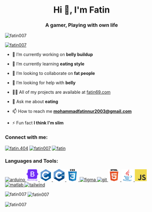 <h1 align="center">Hi 👋, I'm Fatin</h1>
<h3 align="center">A gamer, Playing with own life</h3>

<p align="left"> <img src="https://komarev.com/ghpvc/?username=fatin007&label=Profile%20views&color=0e75b6&style=flat" alt="fatin007" /> </p>

<p align="left"> <a href="https://github.com/ryo-ma/github-profile-trophy"><img src="https://github-profile-trophy.vercel.app/?username=fatin007" alt="fatin007" /></a> </p>

- 🔭 I’m currently working on **belly buildup**

- 🌱 I’m currently learning **eating style**

- 👯 I’m looking to collaborate on **fat people**

- 🤝 I’m looking for help with **belly**

- 👨‍💻 All of my projects are available at [fatin69.com](fatin69.com)

- 💬 Ask me about **eating**

- 📫 How to reach me **mohammadfatinnur2003@gmail.com**

- ⚡ Fun fact **I think I'm slim**

<h3 align="left">Connect with me:</h3>
<p align="left">
<a href="https://fb.com/fatin.404" target="blank"><img align="center" src="https://raw.githubusercontent.com/rahuldkjain/github-profile-readme-generator/master/src/images/icons/Social/facebook.svg" alt="fatin.404" height="30" width="40" /></a>
<a href="https://www.codechef.com/users/fatin007" target="blank"><img align="center" src="https://images2.imgbox.com/de/d5/ysz6tzgq_o.jpeg" alt="fatin007" height="30" width="40" /></a>
<a href="https://codeforces.com/profile/fatin" target="blank"><img align="center" src="https://raw.githubusercontent.com/rahuldkjain/github-profile-readme-generator/master/src/images/icons/Social/codeforces.svg" alt="fatin" height="30" width="40" /></a>
</p>

<h3 align="left">Languages and Tools:</h3>
<p align="left"> <a href="https://www.arduino.cc/" target="_blank" rel="noreferrer"> <img src="https://cdn.worldvectorlogo.com/logos/arduino-1.svg" alt="arduino" width="40" height="40"/> </a> <a href="https://getbootstrap.com" target="_blank" rel="noreferrer"> <img src="https://raw.githubusercontent.com/devicons/devicon/master/icons/bootstrap/bootstrap-plain-wordmark.svg" alt="bootstrap" width="40" height="40"/> </a> <a href="https://www.cprogramming.com/" target="_blank" rel="noreferrer"> <img src="https://raw.githubusercontent.com/devicons/devicon/master/icons/c/c-original.svg" alt="c" width="40" height="40"/> </a> <a href="https://www.w3schools.com/cpp/" target="_blank" rel="noreferrer"> <img src="https://raw.githubusercontent.com/devicons/devicon/master/icons/cplusplus/cplusplus-original.svg" alt="cplusplus" width="40" height="40"/> </a> <a href="https://www.w3schools.com/css/" target="_blank" rel="noreferrer"> <img src="https://raw.githubusercontent.com/devicons/devicon/master/icons/css3/css3-original-wordmark.svg" alt="css3" width="40" height="40"/> </a> <a href="https://www.figma.com/" target="_blank" rel="noreferrer"> <img src="https://www.vectorlogo.zone/logos/figma/figma-icon.svg" alt="figma" width="40" height="40"/> </a> <a href="https://git-scm.com/" target="_blank" rel="noreferrer"> <img src="https://www.vectorlogo.zone/logos/git-scm/git-scm-icon.svg" alt="git" width="40" height="40"/> </a> <a href="https://www.w3.org/html/" target="_blank" rel="noreferrer"> <img src="https://raw.githubusercontent.com/devicons/devicon/master/icons/html5/html5-original-wordmark.svg" alt="html5" width="40" height="40"/> </a> <a href="https://www.java.com" target="_blank" rel="noreferrer"> <img src="https://raw.githubusercontent.com/devicons/devicon/master/icons/java/java-original.svg" alt="java" width="40" height="40"/> </a> <a href="https://developer.mozilla.org/en-US/docs/Web/JavaScript" target="_blank" rel="noreferrer"> <img src="https://raw.githubusercontent.com/devicons/devicon/master/icons/javascript/javascript-original.svg" alt="javascript" width="40" height="40"/> </a> <a href="https://www.mathworks.com/" target="_blank" rel="noreferrer"> <img src="https://upload.wikimedia.org/wikipedia/commons/2/21/Matlab_Logo.png" alt="matlab" width="40" height="40"/> </a> <a href="https://tailwindcss.com/" target="_blank" rel="noreferrer"> <img src="https://www.vectorlogo.zone/logos/tailwindcss/tailwindcss-icon.svg" alt="tailwind" width="40" height="40"/> </a> </p>

<p><img align="left" src="https://github-readme-stats.vercel.app/api/top-langs?username=fatin007&show_icons=true&locale=en&layout=compact" alt="fatin007" /></p>

<p>&nbsp;<img align="center" src="https://github-readme-stats.vercel.app/api?username=fatin007&show_icons=true&locale=en" alt="fatin007" /></p>

<p><img align="center" src="https://github-readme-streak-stats.herokuapp.com/?user=fatin007&" alt="fatin007" /></p>

